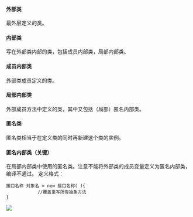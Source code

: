 #### 外部类
最外层定义的类。
#### 内部类
写在外部类内部的类，包括成员内部类，局部内部类。
#### 成员内部类
外部类成员定义的类。
#### 局部内部类
外部成员方法中定义的类，其中又包括（局部）匿名内部类。
#### 匿名类
匿名类相当于在定义类的同时再新建这个类的实例。
#### 匿名内部类（关键）
在局部内部类中使用的匿名类。注意不能将外部类的成员变量定义为匿名内部类，编译不通过。
定义格式：
```
接口名称 对象名 = new 接口名称( ){
            //覆盖重写所有抽象方法
}
```
![](https://upload-images.jianshu.io/upload_images/19635758-b755ad66b7f39872.png?imageMogr2/auto-orient/strip%7CimageView2/2/w/1240)
